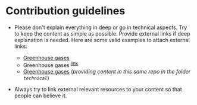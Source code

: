 # Contribution guidelines

- Please don't explain everything in deep or go in technical aspects. Try to keep the content as simple as possible. Provide external links if deep explanation is needed. Here are some valid examples to attach external links:

    - [Greenhouse gases](https://en.wikipedia.org/wiki/Greenhouse_gas)
    - Greenhouse gases <sup>[link](https://en.wikipedia.org/wiki/Greenhouse_gas)</sup>
    - [Greenhouse gases](/technical/greenhouse.md) (_providing content in this same repo in the folder `technical`_)


- Always try to link external relevant resources to your content so that  people can believe it.
